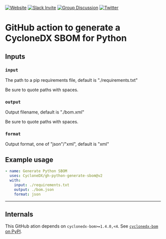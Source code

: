 [![Website](https://img.shields.io/badge/https://-cyclonedx.org-blue.svg)](https://cyclonedx.org/)
[![Slack Invite](https://img.shields.io/badge/Slack-Join-blue?logo=slack&labelColor=393939)](https://cyclonedx.org/slack/invite)
[![Group Discussion](https://img.shields.io/badge/discussion-groups.io-blue.svg)](https://groups.io/g/CycloneDX)
[![Twitter](https://img.shields.io/twitter/url/http/shields.io.svg?style=social&label=Follow)](https://twitter.com/CycloneDX_Spec)

# GitHub action to generate a CycloneDX SBOM for Python

## Inputs

### `input`

The path to a pip requirements file, default is "./requirements.txt"

Be sure to quote paths with spaces.

### `output`

Output filename, default is "./bom.xml"

Be sure to quote paths with spaces.

### `format`

Output format, one of "json"/"xml", default is "xml"

## Example usage

```yaml
- name: Generate Python SBOM
  uses: CycloneDX/gh-python-generate-sbom@v2
  with:
    input: ./requirements.txt
    output: ./bom.json
    format: json
```

----

## Internals

This GitHub ation depends on `cyclonedx-bom>=1.4.0,<4`. 
See [`cyclonedx-bom` on PyPI](https://pypi.org/project/cyclonedx-bom/).
